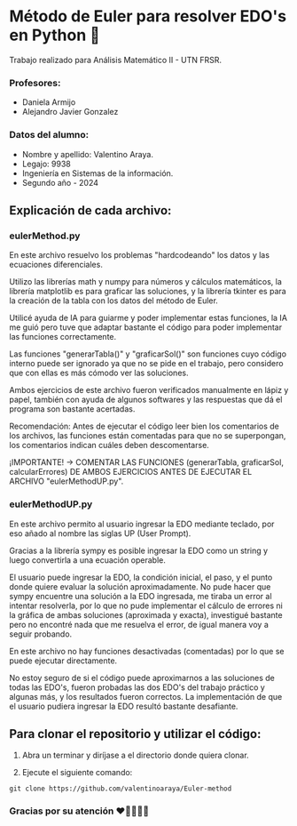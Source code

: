 # Método de Euler para resolver EDO's en Python 🐍

Trabajo realizado para Análisis Matemático II - UTN FRSR.

### Profesores:
- Daniela Armijo
- Alejandro Javier Gonzalez

### Datos del alumno:
- Nombre y apellido: Valentino Araya.
- Legajo: 9938 
- Ingeniería en Sistemas de la información.
- Segundo año - 2024

## Explicación de cada archivo:
### eulerMethod.py
En este archivo resuelvo los problemas "hardcodeando" los datos y las ecuaciones diferenciales.

Utilizo las librerías math y numpy para números y cálculos matemáticos, la librería matplotlib es para graficar las soluciones, y la librería tkinter es para la creación de la tabla con los datos del método de Euler.

Utilicé ayuda de IA para guiarme y poder implementar estas funciones, la IA me guió pero tuve que adaptar bastante el código para poder implementar las funciones correctamente.

Las funciones "generarTabla()" y "graficarSol()" son funciones cuyo código interno puede ser ignorado ya que no se pide en el trabajo, pero considero que con ellas es más cómodo ver las soluciones.

Ambos ejercicios de este archivo fueron verificados manualmente en lápiz y papel, también con ayuda de algunos softwares y las respuestas que dá el programa son bastante acertadas. 

Recomendación: Antes de ejecutar el código leer bien los comentarios de los archivos, las funciones están comentadas para que no se superpongan, los comentarios indican cuáles deben descomentarse.

¡IMPORTANTE! -> COMENTAR LAS FUNCIONES (generarTabla, graficarSol, calcularErrores) DE AMBOS EJERCICIOS ANTES DE EJECUTAR EL ARCHIVO "eulerMethodUP.py".

### eulerMethodUP.py
En este archivo permito al usuario ingresar la EDO mediante teclado, por eso añado al nombre las siglas UP (User Prompt).

Gracias a la librería sympy es posible ingresar la EDO como un string y luego convertirla a una ecuación operable.

El usuario puede ingresar la EDO, la condición inicial, el paso, y el punto donde quiere evaluar la solución aproximadamente. No pude hacer que sympy encuentre una solución a la EDO ingresada, me tiraba un error al intentar resolverla, por lo que no pude implementar el cálculo de errores ni la gráfica de ambas soluciones (aproximada y exacta), investigué bastante pero no encontré nada que me resuelva el error, de igual manera voy a seguir probando.

En este archivo no hay funciones desactivadas (comentadas) por lo que se puede ejecutar directamente.

No estoy seguro de si el código puede aproximarnos a las soluciones de todas las EDO's, fueron probadas las dos EDO's del trabajo práctico y algunas más, y los resultados fueron correctos. La implementación de que el usuario pudiera ingresar la EDO resultó bastante desafiante.

## Para clonar el repositorio y utilizar el código:

1. Abra un terminar y diríjase a el directorio donde quiera clonar.

2. Ejecute el siguiente comando:

```
git clone https://github.com/valentinoaraya/Euler-method 
```
### Gracias por su atención ❤️🧉👨🏻‍💻
